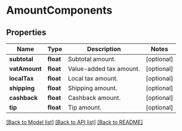 # AmountComponents

## Properties
Name | Type | Description | Notes
------------ | ------------- | ------------- | -------------
**subtotal** | **float** | Subtotal amount. | [optional] 
**vatAmount** | **float** | Value-added tax amount. | [optional] 
**localTax** | **float** | Local tax amount. | [optional] 
**shipping** | **float** | Shipping amount. | [optional] 
**cashback** | **float** | Cashback amount. | [optional] 
**tip** | **float** | Tip amount. | [optional] 

[[Back to Model list]](../README.md#documentation-for-models) [[Back to API list]](../README.md#documentation-for-api-endpoints) [[Back to README]](../README.md)


